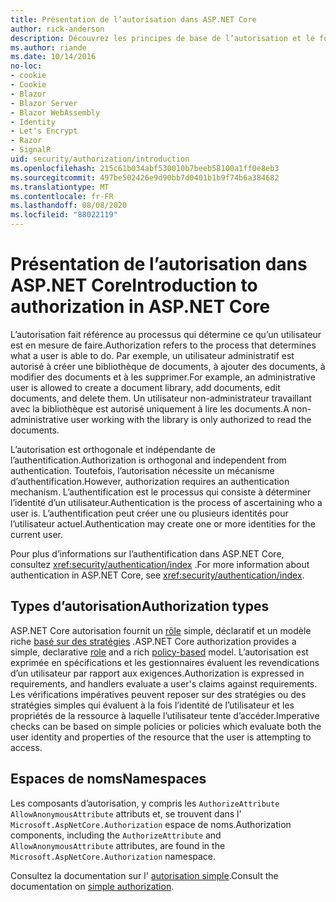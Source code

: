 ```yaml
---
title: Présentation de l’autorisation dans ASP.NET Core
author: rick-anderson
description: Découvrez les principes de base de l’autorisation et le fonctionnement de l’autorisation dans les applications ASP.NET Core.
ms.author: riande
ms.date: 10/14/2016
no-loc:
- cookie
- Cookie
- Blazor
- Blazor Server
- Blazor WebAssembly
- Identity
- Let's Encrypt
- Razor
- SignalR
uid: security/authorization/introduction
ms.openlocfilehash: 215c61b034abf530010b7beeb58100a1ff0e8eb3
ms.sourcegitcommit: 497be502426e9d90bb7d0401b1b9f74b6a384682
ms.translationtype: MT
ms.contentlocale: fr-FR
ms.lasthandoff: 08/08/2020
ms.locfileid: "88022119"
---
```

# <a name="introduction-to-authorization-in-aspnet-core"></a><span data-ttu-id="0d55a-103">Présentation de l’autorisation dans ASP.NET Core</span><span class="sxs-lookup"><span data-stu-id="0d55a-103">Introduction to authorization in ASP.NET Core</span></span>

<a name="security-authorization-introduction"></a>

<span data-ttu-id="0d55a-104">L’autorisation fait référence au processus qui détermine ce qu’un utilisateur est en mesure de faire.</span><span class="sxs-lookup"><span data-stu-id="0d55a-104">Authorization refers to the process that determines what a user is able to do.</span></span> <span data-ttu-id="0d55a-105">Par exemple, un utilisateur administratif est autorisé à créer une bibliothèque de documents, à ajouter des documents, à modifier des documents et à les supprimer.</span><span class="sxs-lookup"><span data-stu-id="0d55a-105">For example, an administrative user is allowed to create a document library, add documents, edit documents, and delete them.</span></span> <span data-ttu-id="0d55a-106">Un utilisateur non-administrateur travaillant avec la bibliothèque est autorisé uniquement à lire les documents.</span><span class="sxs-lookup"><span data-stu-id="0d55a-106">A non-administrative user working with the library is only authorized to read the documents.</span></span>

<span data-ttu-id="0d55a-107">L’autorisation est orthogonale et indépendante de l’authentification.</span><span class="sxs-lookup"><span data-stu-id="0d55a-107">Authorization is orthogonal and independent from authentication.</span></span> <span data-ttu-id="0d55a-108">Toutefois, l’autorisation nécessite un mécanisme d’authentification.</span><span class="sxs-lookup"><span data-stu-id="0d55a-108">However, authorization requires an authentication mechanism.</span></span> <span data-ttu-id="0d55a-109">L’authentification est le processus qui consiste à déterminer l’identité d’un utilisateur.</span><span class="sxs-lookup"><span data-stu-id="0d55a-109">Authentication is the process of ascertaining who a user is.</span></span> <span data-ttu-id="0d55a-110">L’authentification peut créer une ou plusieurs identités pour l’utilisateur actuel.</span><span class="sxs-lookup"><span data-stu-id="0d55a-110">Authentication may create one or more identities for the current user.</span></span>

<span data-ttu-id="0d55a-111">Pour plus d’informations sur l’authentification dans ASP.NET Core, consultez <xref:security/authentication/index> .</span><span class="sxs-lookup"><span data-stu-id="0d55a-111">For more information about authentication in ASP.NET Core, see <xref:security/authentication/index>.</span></span>

## <a name="authorization-types"></a><span data-ttu-id="0d55a-112">Types d’autorisation</span><span class="sxs-lookup"><span data-stu-id="0d55a-112">Authorization types</span></span>

<span data-ttu-id="0d55a-113">ASP.NET Core autorisation fournit un [rôle](xref:security/authorization/roles) simple, déclaratif et un modèle riche [basé sur des stratégies](xref:security/authorization/policies) .</span><span class="sxs-lookup"><span data-stu-id="0d55a-113">ASP.NET Core authorization provides a simple, declarative [role](xref:security/authorization/roles) and a rich [policy-based](xref:security/authorization/policies) model.</span></span> <span data-ttu-id="0d55a-114">L’autorisation est exprimée en spécifications et les gestionnaires évaluent les revendications d’un utilisateur par rapport aux exigences.</span><span class="sxs-lookup"><span data-stu-id="0d55a-114">Authorization is expressed in requirements, and handlers evaluate a user's claims against requirements.</span></span> <span data-ttu-id="0d55a-115">Les vérifications impératives peuvent reposer sur des stratégies ou des stratégies simples qui évaluent à la fois l’identité de l’utilisateur et les propriétés de la ressource à laquelle l’utilisateur tente d’accéder.</span><span class="sxs-lookup"><span data-stu-id="0d55a-115">Imperative checks can be based on simple policies or policies which evaluate both the user identity and properties of the resource that the user is attempting to access.</span></span>

## <a name="namespaces"></a><span data-ttu-id="0d55a-116">Espaces de noms</span><span class="sxs-lookup"><span data-stu-id="0d55a-116">Namespaces</span></span>

<span data-ttu-id="0d55a-117">Les composants d’autorisation, y compris les `AuthorizeAttribute` `AllowAnonymousAttribute` attributs et, se trouvent dans l' `Microsoft.AspNetCore.Authorization` espace de noms.</span><span class="sxs-lookup"><span data-stu-id="0d55a-117">Authorization components, including the `AuthorizeAttribute` and `AllowAnonymousAttribute` attributes, are found in the `Microsoft.AspNetCore.Authorization` namespace.</span></span>

<span data-ttu-id="0d55a-118">Consultez la documentation sur l' [autorisation simple](xref:security/authorization/simple).</span><span class="sxs-lookup"><span data-stu-id="0d55a-118">Consult the documentation on [simple authorization](xref:security/authorization/simple).</span></span>
